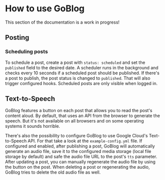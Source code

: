 # How to use GoBlog

This section of the documentation is a work in progress!

## Posting

### Scheduling posts

To schedule a post, create a post with `status: scheduled` and set the `published` field to the desired date. A scheduler runs in the background and checks every 10 seconds if a scheduled post should be published. If there's a post to publish, the post status is changed to `published`. That will also trigger configured hooks. Scheduled posts are only visible when logged in.

## Text-to-Speech

GoBlog features a button on each post that allows you to read the post's content aloud. By default, that uses an API from the browser to generate the speech. But it's not available on all browsers and on some operating systems it sounds horrible.

There's also the possibility to configure GoBlog to use Google Cloud's Text-to-Speech API. For that take a look at the `example-config.yml` file. If configured and enabled, after publishing a post, GoBlog will automatically generate an audio file, save it to the configured media storage (local file storage by default) and safe the audio file URL to the post's `tts` parameter. After updating a post, you can manually regenerate the audio file by using the button on the post. When deleting a post or regenerating the audio, GoBlog tries to delete the old audio file as well.